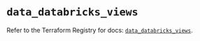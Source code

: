 # `data_databricks_views`

Refer to the Terraform Registry for docs: [`data_databricks_views`](https://registry.terraform.io/providers/databricks/databricks/1.38.0/docs/data-sources/views).
